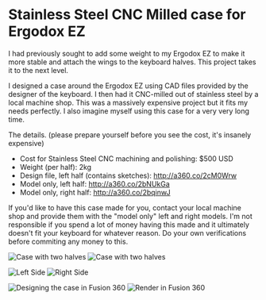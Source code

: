 Stainless Steel CNC Milled case for Ergodox EZ
===============================================

I had previously sought to add some weight to my Ergodox EZ to make it more stable and attach the wings to the keyboard halves. This project takes it to the next level.

I designed a case around the Ergodox EZ using CAD files provided by the designer of the keyboard. I then had it CNC-milled out of stainless steel by a local machine shop. This was a massively expensive project but it fits my needs perfectly. I also imagine myself using this case for a very very long time.

The details. (please prepare yourself before you see the cost, it's insanely expensive)
* Cost for Stainless Steel CNC machining and polishing: $500 USD
* Weight (per half): 2kg
* Design file, left half (contains sketches): http://a360.co/2cM0Wrw
* Model only, left half: http://a360.co/2bNUkGa
* Model only, right half: http://a360.co/2bqinwJ

If you'd like to have this case made for you, contact your local machine shop and provide them with the "model only" left and right models. I'm not responsible if you spend a lot of money having this made and it ultimately doesn't fit your keyboard for whatever reason. Do your own verifications before commiting any money to this.

![Case with two halves](https://github.com/lucwastiaux/ergodox/raw/master/steel_case/steel_case_2.jpg)
![Case with two halves](https://github.com/lucwastiaux/ergodox/raw/master/steel_case/steel_case_1.jpg)

![Left Side](https://github.com/lucwastiaux/ergodox/raw/master/steel_case/steel_case_left_1.jpg)
![Right Side](https://github.com/lucwastiaux/ergodox/raw/master/steel_case/steel_case_right_1.jpg)

![Designing the case in Fusion 360](https://github.com/lucwastiaux/ergodox/raw/master/steel_case/designing_fusion_360.jpg)
![Render in Fusion 360](https://github.com/lucwastiaux/ergodox/raw/master/steel_case/right_side_render.jpg)

